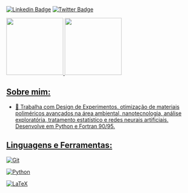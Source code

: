 [![Linkedin Badge](https://img.shields.io/badge/-LinkedIn-blue?style=flat-square&logo=Linkedin&logoColor=white&link=https://www.linkedin.com/in/marcello-santos-20ab0623)](https://www.linkedin.com/in/marcello-santos-20ab0623/)
[![Twitter Badge](https://img.shields.io/badge/-Twitter-1ca0f1?style=flat-square&labelColor=1ca0f1&logo=twitter&logoColor=white&link=https://twitter.com/OnPhysike)](https://twitter.com/OnPhysike)

<div>
  <a href="https://github.com/pojucan">
  <img height="150em" src="https://github-readme-stats.vercel.app/api?username=pojucan&show_icons=true&theme=dark&include_all_commits=true&count_private=true"/>
  <img height="150em" src="https://github-readme-stats.vercel.app/api/top-langs/?username=pojucan&layout=compact&langs_count=8&theme=dark"/>
</div>

## Sobre mim:

- 🔭 Trabalha com Design de Experimentos, otimização de materiais poliméricos avançados na área ambiental, nanotecnologia, análise exploratória, tratamento estatístico e redes neurais artificiais. Desenvolve em Python e Fortran 90/95.

## Linguagens e Ferramentas:

[![Git](https://raw.githubusercontent.com/github/explore/80688e429a7d4ef2fca1e82350fe8e3517d3494d/topics/git/git.png|width=30)](https://github.com/topics/git)

<!-- Defina a largura personalizada (exemplo: 30 pixels) -->
[![Python](https://raw.githubusercontent.com/github/explore/80688e429a7d4ef2fca1e82350fe8e3517d3494d/topics/python/python.png|width=30)](https://github.com/topics/python)

<!-- Defina a largura personalizada (exemplo: 40 pixels) -->
[![LaTeX](https://raw.githubusercontent.com/github/explore/80688e429a7d4ef2fca1e82350fe8e3517d3494d/topics/latex/latex.png|width=40)](https://github.com/topics/latex)
